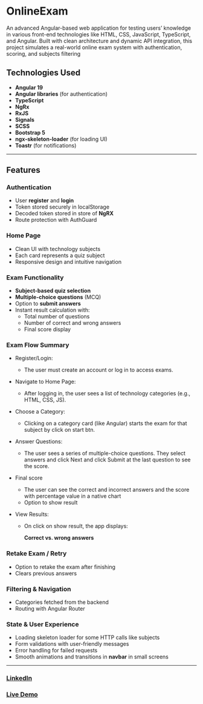 # OnlineExam
An advanced Angular-based web application for testing users’ knowledge in various front-end technologies like HTML, CSS, JavaScript, TypeScript, and Angular. Built with clean architecture and dynamic API integration, this project simulates a real-world online exam system with authentication, scoring, and subjects filtering


##  Technologies Used

- **Angular 19**
- **Angular libraries** (for authentication)
- **TypeScript**
- **NgRx**
- **RxJS**
- **Signals**
- **SCSS**
- **Bootstrap 5**
- **ngx-skeleton-loader** (for loading UI)
- **Toastr** (for notifications)

---

## Features

### Authentication
- User **register** and **login**
- Token stored securely in localStorage
- Decoded token stored in store of **NgRX**
- Route protection with AuthGuard

### Home Page
- Clean UI with technology subjects
- Each card represents a quiz subject
- Responsive design and intuitive navigation

### Exam Functionality
- **Subject-based quiz selection**
- **Multiple-choice questions** (MCQ)
- Option to **submit answers**
- Instant result calculation with:
  - Total number of questions
  - Number of correct and wrong answers
  - Final score display

### Exam Flow Summary
- Register/Login:
  - The user must create an account or log in to access exams.

- Navigate to Home Page:
  - After logging in, the user sees a list of technology categories (e.g., HTML, CSS, JS).

- Choose a Category:
  - Clicking on a category card (like Angular) starts the exam for that subject by click on start btn.

- Answer Questions:
  - The user sees a series of multiple-choice questions. They select answers and click Next and click Submit at the last question to see the score.

- Final score
  - The user can see the correct and incorrect answers and the score with percentage value in a native chart
  - Option to show result

- View Results:
  - On click on show result, the app displays:

    **Correct vs. wrong answers**


### Retake Exam / Retry
- Option to retake the exam after finishing
- Clears previous answers

### Filtering & Navigation
- Categories fetched from the backend
- Routing with Angular Router

### State & User Experience
- Loading skeleton loader for some HTTP calls like subjects 
- Form validations with user-friendly messages
- Error handling for failed requests
- Smooth animations and transitions in **navbar** in small screens

---



### [LinkedIn](https://www.linkedin.com/in/mohammed-ashraf0/)

### [Live Demo](https://online-exam-tau.vercel.app/#/)
